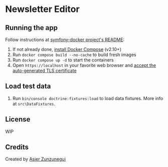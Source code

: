 # Newsletter Editor

## Running the app

Follow instructions at [symfony-docker project's README](https://github.com/dunglas/symfony-docker/blob/main/README.md):

1. If not already done, [install Docker Compose](https://docs.docker.com/compose/install/) (v2.10+)
2. Run `docker compose build --no-cache` to build fresh images
3. Run `docker compose up -d` to start the containers
4. Open `https://localhost` in your favorite web browser and [accept the auto-generated TLS certificate](https://stackoverflow.com/a/15076602/1352334)

## Load test data

1. Run `bin/console doctrine:fixtures:load` to load data fixtures. More info at `src\DataFixtures`.

## License

WIP

## Credits

Created by [Asier Zunzunegui](https://github.com/AsierZunzu)
